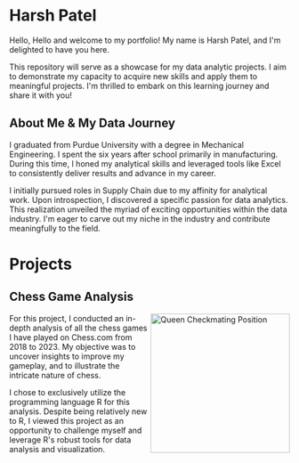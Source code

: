# Harsh Patel
Hello,
Hello and welcome to my portfolio! My name is Harsh Patel, and I'm delighted to have you here.

This repository will serve as a showcase for my data analytic projects. I aim to demonstrate my capacity to acquire new skills and apply them to meaningful projects. I'm thrilled to embark on this learning journey and share it with you!

## About Me & My Data Journey
I graduated from Purdue University with a degree in Mechanical Engineering. I spent the six years after school primarily in manufacturing. During this time, I honed my analytical skills and leveraged tools like Excel to consistently deliver results and advance in my career.

I initially pursued roles in Supply Chain due to my affinity for analytical work. Upon introspection, I discovered a specific passion for data analytics. This realization unveiled the myriad of exciting opportunities within the data industry. I'm eager to carve out my niche in the industry and contribute meaningfully to the field.


# Projects
## Chess Game Analysis

<img src="https://github.com/hpatel267/Harsh-Patel-Portfolio/assets/151773608/240cf7c8-0cf3-4393-96fd-2451d7f2a269" alt="Queen Checkmating Position" width="250" align="right">

For this project, I conducted an in-depth analysis of all the chess games I have played on Chess.com from 2018 to 2023. My objective was to uncover insights to improve my gameplay, and to illustrate the intricate nature of chess.

I chose to exclusively utilize the programming language R for this analysis. Despite being relatively new to R, I viewed this project as an opportunity to challenge myself and leverage R's robust tools for data analysis and visualization.
